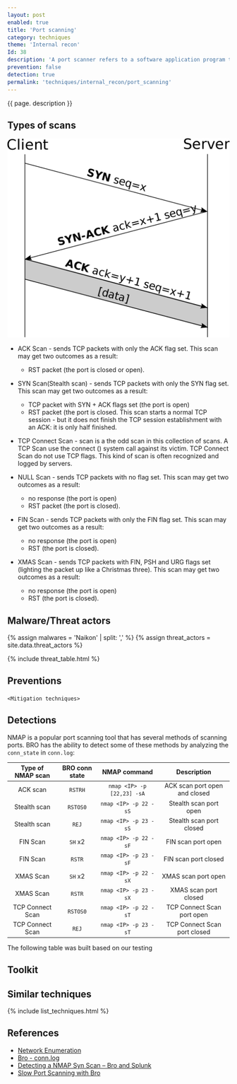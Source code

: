 ```yaml
---
layout: post
enabled: true
title: 'Port scanning'
category: techniques
theme: 'Internal recon'
Id: 38
description: 'A port scanner refers to a software application program that scans a server for open ports. It enables auditors and network administrators to examine network security while attackers and hackers use it to identify open ports for exploiting and/or running malicious services on a host computer or server.'
prevention: false
detection: true
permalink: 'techniques/internal_recon/port_scanning'
---
```

{{ page. description }}

## Types of scans

![TCP handshake](/assets/images/tcp-handshake.png)

* ACK Scan - sends TCP packets with only the ACK flag set. This scan may get two outcomes as a result:
  * RST packet (the port is closed or open).

* SYN Scan(Stealth scan) - sends TCP packets with only the SYN flag set. This scan may get two outcomes as a result:
  * TCP packet with SYN + ACK flags set (the port is open)
  * RST packet (the port is closed. This scan starts a normal TCP session - but it does not finish the TCP session establishment with an ACK: it is only half finished.

* TCP Connect Scan - scan is a the odd scan in this collection of scans. A TCP Scan use the connect () system call against its victim. TCP Connect Scan do not use TCP flags. This kind of scan is often recognized and logged by servers.

* NULL Scan - sends TCP packets with no flag set. This scan may get two outcomes as a result:
  * no response (the port is open)
  * RST packet (the port is closed).

* FIN Scan - sends TCP packets with only the FIN flag set. This scan may get two outcomes as a result:
  * no response (the port is open)
  * RST (the port is closed).

* XMAS Scan - sends TCP packets with FIN, PSH and URG flags set (lighting the packet up like a Christmas three). This scan may get two outcomes as a result:
  * no response (the port is open)
  * RST (the port is closed).

## Malware/Threat actors

<!-- Threat actors table -->
{% assign malwares = 'Naikon' | split: ',' %}
{% assign threat_actors = site.data.threat_actors %}

{% include threat_table.html %}

## Preventions

`<Mitigation techniques>`

## Detections

NMAP is a popular port scanning tool that has several methods of scanning ports. BRO has the ability to detect some of these methods by analyzing the `conn_state` in `conn.log`:

| Type of NMAP scan | BRO conn state | NMAP command | Description |
| :--: | :--: | :--: | :--: |
| ACK scan | `RSTRH` | `nmap <IP> -p [22,23] -sA` | ACK scan port open and closed |
| Stealth scan | `RSTOS0` | `nmap <IP> -p 22 -sS` | Stealth scan port open |
| Stealth scan | `REJ` | `nmap <IP> -p 23 -sS` | Stealth scan port closed |
| FIN Scan | `SH` x2 | `nmap <IP> -p 22 -sF` | FIN scan port open |
| FIN Scan | `RSTR` | `nmap <IP> -p 23 -sF` | FIN scan port closed |
| XMAS Scan | `SH` x2 | `nmap <IP> -p 22 -sX` | XMAS scan port open |
| XMAS Scan | `RSTR` | `nmap <IP> -p 23 -sX` | XMAS scan port closed |
| TCP Connect Scan | `RSTOS0` | `nmap <IP> -p 22 -sT` | TCP Connect Scan port open |
| TCP Connect Scan | `REJ` | `nmap <IP> -p 23 -sT` | TCP Connect Scan port closed |
The following table was built based on our testing


## Toolkit

## Similar techniques

{% include list_techniques.html %}


## References

* [Network Enumeration](https://www.techopedia.com/definition/25405/network-enumeration)
* [Bro - conn.log](https://docs.zeek.org/en/stable/scripts/base/protocols/conn/main.bro.html#type-Conn::Info)
* [Detecting a NMAP Syn Scan – Bro and Splunk](https://area1337.com/detecting-nmap-syn-scan-bro-splunk/)
* [Slow Port Scanning with Bro](https://brage.bibsys.no/xmlui/bitstream/handle/11250/144028/RLarsen_2013.pdf?sequence=1)
